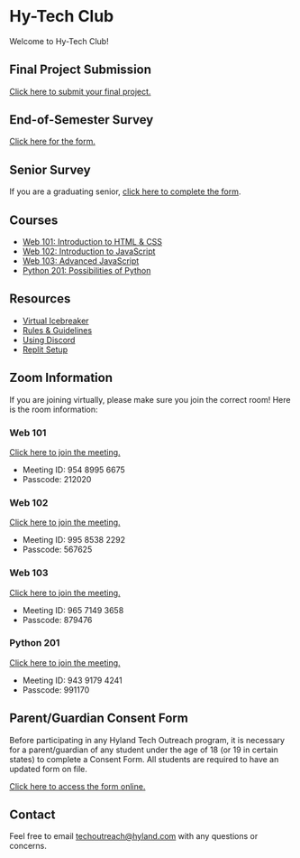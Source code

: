 <style>
  .markdown-body > h1:first-child:not([id]) {
    display: none;
  }

  h1#hy-tech-club {
    margin-top: 0 !important;
  }
</style>

# Hy-Tech Club
Welcome to Hy-Tech Club!

## Final Project Submission
[Click here to submit your final project.](https://forms.gle/8T2XcqLsFNFUnqYs6)

## End-of-Semester Survey
[Click here for the form.](https://survey.alchemer.com/s3/7337147/Hy-Tech-Club-Spring-2023-Student-Feedback)

## Senior Survey
If you are a graduating senior, [click here to complete the form](https://forms.gle/dEtmBQB7oycXgumz9).

## Courses
- [Web 101: Introduction to HTML & CSS](/web-101)
- [Web 102: Introduction to JavaScript](/web-102)
- [Web 103: Advanced JavaScript](/web-103)
- [Python 201: Possibilities of Python](/py-201)

## Resources
- [Virtual Icebreaker](/VirtualIcebreaker)
- [Rules & Guidelines](/RulesAndGuidelines)
- [Using Discord](/DiscordUse)
- [Replit Setup](/ReplitSetup)

## Zoom Information
If you are joining virtually, please make sure you join the correct room! Here is the room information:

### Web 101
[Click here to join the meeting.](https://hyland.zoom.us/j/95489956675?pwd=RE13Tk5mYkJoTEgzdFdKeTRYZGExZz09)

- Meeting ID: 954 8995 6675
- Passcode: 212020

### Web 102
[Click here to join the meeting.](https://hyland.zoom.us/j/99585382292?pwd=MnBsZGNzSUtwMDA2eWpkS2RqTUVJZz09)

- Meeting ID: 995 8538 2292
- Passcode: 567625

### Web 103
[Click here to join the meeting.](https://hyland.zoom.us/j/96571493658?pwd=RWhWa3BUbUJjTTl5ZVB6OGVoNmpkdz09)

- Meeting ID: 965 7149 3658
- Passcode: 879476

### Python 201
[Click here to join the meeting.](https://hyland.zoom.us/j/94391794241?pwd=R004UmpjTkVFL1FKQlZkb1BibVh5UT09)

- Meeting ID: 943 9179 4241
- Passcode: 991170

## Parent/Guardian Consent Form
Before participating in any Hyland Tech Outreach program, it is necessary for a parent/guardian of any student under the age of 18 (or 19 in certain states) to complete a Consent Form. All students are required to have an updated form on file.

[Click here to access the form online.](https://unityforms.onbase.com/HSIDB/UnityForm.aspx?d1=AdrvirQPpbk%2fK8N%2fmU7zlZ4mwqZaJKU5IfdbClMYdbyFrgdw2YhKV9yGhxDGytB9U8A5uigiD1fnrt0%2fJmKvEzSu1S6ylzH52OiTbeLVjX8AcquU7dimjNQlyyF%2biPTmZhG0M%2fg74cfhplG2u%2fBI5XmVbEEPxq1PRLELOt3y6oSvbFgf6h1LdG%2fRKBTkGcuRGQIk9Ng%2brVPsEl%2fmKjwXqlAu%2fv0F13hHLO7K9hZXE%2fP80mQK1evTlimpvwxy%2bmT%2fBg%3d%3d)

## Contact
Feel free to email [techoutreach@hyland.com](mailto:techoutreach@hyland.com) with any questions or concerns.
